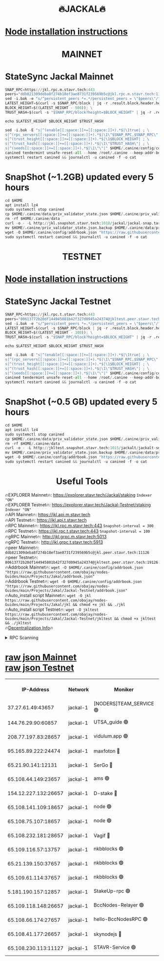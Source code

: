 <h1 align="center"> 🔥JACKAL🔥</h1>

[Node installation instructions](https://github.com/obajay/nodes-Guides/tree/main/Projects/Jakal)
=

<h1 align="center"> MAINNET</h1>

# StateSync Jackal Mainnet
```python
SNAP_RPC=https://jkl.rpc.m.stavr.tech:443
peers="ddb821309deba8f274b18ef3ae8731f239569b5c@jkl.rpc.m.stavr.tech:11126"
sed -i.bak -e "s/^persistent_peers *=.*/persistent_peers = \"$peers\"/" $HOME/.canine/config/config.toml
LATEST_HEIGHT=$(curl -s $SNAP_RPC/block | jq -r .result.block.header.height); \
BLOCK_HEIGHT=$((LATEST_HEIGHT - 500)); \
TRUST_HASH=$(curl -s "$SNAP_RPC/block?height=$BLOCK_HEIGHT" | jq -r .result.block_id.hash)

echo $LATEST_HEIGHT $BLOCK_HEIGHT $TRUST_HASH

sed -i.bak -E "s|^(enable[[:space:]]+=[[:space:]]+).*$|\1true| ; \
s|^(rpc_servers[[:space:]]+=[[:space:]]+).*$|\1\"$SNAP_RPC,$SNAP_RPC\"| ; \
s|^(trust_height[[:space:]]+=[[:space:]]+).*$|\1$BLOCK_HEIGHT| ; \
s|^(trust_hash[[:space:]]+=[[:space:]]+).*$|\1\"$TRUST_HASH\"| ; \
s|^(seeds[[:space:]]+=[[:space:]]+).*$|\1\"\"|" $HOME/.canine/config/config.toml
canined tendermint unsafe-reset-all --home /root/.canine --keep-addr-book
systemctl restart canined && journalctl -u canined -f -o cat
```
# SnapShot (~1.2GB) updated every 5 hours
```python
cd $HOME
apt install lz4
sudo systemctl stop canined
cp $HOME/.canine/data/priv_validator_state.json $HOME/.canine/priv_validator_state.json.backup
rm -rf $HOME/.canine/data
curl -o - -L http://jkl.snapshot.stavr.tech:1018/jackal/jackal-snap.tar.lz4 | lz4 -c -d - | tar -x -C $HOME/.canine --strip-components 2
mv $HOME/.canine/priv_validator_state.json.backup $HOME/.canine/data/priv_validator_state.json
wget -O $HOME/.canine/config/addrbook.json "https://raw.githubusercontent.com/obajay/nodes-Guides/main/Projects/Jakal/addrbook.json"
sudo systemctl restart canined && journalctl -u canined -f -o cat
```

<h1 align="center"> TESTNET</h1>

[Node installation instructions](https://github.com/obajay/nodes-Guides/tree/main/Projects/Jakal/Jackal-Testnet)
=

# StateSync Jackal Testnet
```python
SNAP_RPC=https://jkl.rpc.t.stavr.tech:443
peers="80613772b20df144945801b42f327d0945a24374@jkltest.peer.stavr.tech:19126"
sed -i.bak -e "s/^persistent_peers *=.*/persistent_peers = \"$peers\"/" $HOME/.canine/config/config.toml
LATEST_HEIGHT=$(curl -s $SNAP_RPC/block | jq -r .result.block.header.height); \
BLOCK_HEIGHT=$((LATEST_HEIGHT - 100)); \
TRUST_HASH=$(curl -s "$SNAP_RPC/block?height=$BLOCK_HEIGHT" | jq -r .result.block_id.hash)

echo $LATEST_HEIGHT $BLOCK_HEIGHT $TRUST_HASH

sed -i.bak -E "s|^(enable[[:space:]]+=[[:space:]]+).*$|\1true| ; \
s|^(rpc_servers[[:space:]]+=[[:space:]]+).*$|\1\"$SNAP_RPC,$SNAP_RPC\"| ; \
s|^(trust_height[[:space:]]+=[[:space:]]+).*$|\1$BLOCK_HEIGHT| ; \
s|^(trust_hash[[:space:]]+=[[:space:]]+).*$|\1\"$TRUST_HASH\"| ; \
s|^(seeds[[:space:]]+=[[:space:]]+).*$|\1\"\"|" $HOME/.canine/config/config.toml
canined tendermint unsafe-reset-all --home /root/.canine --keep-addr-book
systemctl restart canined && journalctl -u canined -f -o cat
```
# SnapShot (~0.5 GB) updated every 5 hours
```python
cd $HOME
apt install lz4
sudo systemctl stop canined
cp $HOME/.canine/data/priv_validator_state.json $HOME/.canine/priv_validator_state.json.backup
rm -rf $HOME/.canine/data
curl -o - -L http://jkltest.snapshot.stavr.tech:1015/jackalt/jackalt-snap.tar.lz4 | lz4 -c -d - | tar -x -C $HOME/.canine --strip-components 2
mv $HOME/.canine/priv_validator_state.json.backup $HOME/.canine/data/priv_validator_state.json
wget -O $HOME/.canine/config/addrbook.json "https://raw.githubusercontent.com/obajay/nodes-Guides/main/Projects/Jakal/Jackal-Testnet/addrbook.json"
sudo systemctl restart canined && journalctl -u canined -f -o cat
```

 <h1 align="center"> Useful Tools</h1>

🔥EXPLORER Mainnet🔥:      https://explorer.stavr.tech/Jackal/staking		        `Indexer "ON"` \
🔥EXPLORER Testnet🔥:      https://explorer.stavr.tech/Jackal-Testnet/staking     `Indexer "ON"` \
🔥API Mainnet🔥: 			 		 https://jkl.api.m.stavr.tech \
🔥API Testnet🔥: 			 		 https://jkl.api.t.stavr.tech \
🔥RPC Mainnet🔥:           https://jkl.rpc.m.stavr.tech:443              `Snapshot-interval = 300` \
🔥RPC Testnet🔥:           https://jkl.rpc.t.stavr.tech:443              `Snapshot-interval = 100` \
🔥gRPC Mainnet🔥:          http://jkl.grpc.m.stavr.tech:5013 \
🔥gRPC Testnet🔥:          http://jkl.grpc.t.stavr.tech:5913 \
🔥peer Mainnet🔥:					 `ddb821309deba8f274b18ef3ae8731f239569b5c@jkl.peer.stavr.tech:11126` \
🔥peer Testnet🔥:					 `80613772b20df144945801b42f327d0945a24374@jkltest.peer.stavr.tech:19126` \
🔥Addrbook Mainnet🔥:    ```wget -O $HOME/.canine/config/addrbook.json "https://raw.githubusercontent.com/obajay/nodes-Guides/main/Projects/Jakal/addrbook.json"``` \
🔥Addrbook Testnet🔥:    ```wget -O $HOME/.canine/config/addrbook.json "https://raw.githubusercontent.com/obajay/nodes-Guides/main/Projects/Jakal/Jackal-Testnet/addrbook.json"``` \
🔥Auto_install script Mainnet🔥: ```wget -O jkl https://raw.githubusercontent.com/obajay/nodes-Guides/main/Projects/Jakal/jkl && chmod +x jkl && ./jkl``` \
🔥Auto_install script Testnet🔥: ```wget -O jkltest https://raw.githubusercontent.com/obajay/nodes-Guides/main/Projects/Jakal/Jackal-Testnet/jkltest && chmod +x jkltest && ./jkltest``` \
🔥[Decentralization Info](https://github.com/obajay/StateSync-snapshots/tree/main/Projects/Jackal/Decentralization)🔥


<details>
<summary>RPC Scanning</summary>

<h2 align="center"> We scan nodes in real time every 4 hours. And we provide the final result of RPC endpoints.
We cannot influence the operation of these nodes in any way. </h2>


```python
If Voting Power is higher than 0 --> then the Node is a validator of the network and may be subject to attack and be a potential threat to the chain.
```
```python
We marked such validators with a red symbol
```

</details>

[raw json Mainnet](https://rpc-check.jaclalm.stavr.tech/jaclalm/rpc-jaclalm-result.json) \
[raw json Testnet](https://github.com/obajay/StateSync-snapshots/tree/main/Projects/Jackal/Rpc-Check-Testnet)
=

<table><tr><th>IP-Address</th><th>Network</th><th>Moniker</th><th>Latest Block Height</th><th>Earliest Block Height</th><th>Catching Up</th><th>Tx Index</th><th>Voting Power</th><th>Scan Time</th></tr><tr><td>37.27.61.49:43657</td><td>jackal-1</td><td>[NODERS]TEAM_SERVICE 🟢</td><td>6528625</td><td>6142001</td><td>False</td><td>on</td><td>0</td><td>2024-02-17T19:54:29.808076636UTC</td></tr><tr><td>144.76.29.90:60857</td><td>jackal-1</td><td>UTSA_guide 🟢</td><td>6528643</td><td>6280001</td><td>False</td><td>on</td><td>0</td><td>2024-02-17T19:56:38.902424033UTC</td></tr><tr><td>208.77.197.83:28657</td><td>jackal-1</td><td>vidulum.app 🟢</td><td>6528652</td><td>6296001</td><td>False</td><td>on</td><td>0</td><td>2024-02-17T19:57:45.789156721UTC</td></tr><tr><td>95.165.89.222:24474</td><td>jackal-1</td><td>maxfoton 🔴</td><td>6528645</td><td>6430001</td><td>False</td><td>off</td><td>117661</td><td>2024-02-17T19:56:54.566697790UTC</td></tr><tr><td>65.21.90.141:12131</td><td>jackal-1</td><td>SerGo 🔴</td><td>6528629</td><td>6431811</td><td>False</td><td>off</td><td>51100</td><td>2024-02-17T19:55:04.623494648UTC</td></tr><tr><td>65.108.44.149:23657</td><td>jackal-1</td><td>ams 🟢</td><td>6528647</td><td>6431811</td><td>False</td><td>on</td><td>0</td><td>2024-02-17T19:57:09.359225565UTC</td></tr><tr><td>154.12.227.132:26657</td><td>jackal-1</td><td>D-stake 🔴</td><td>6528622</td><td>6434501</td><td>False</td><td>off</td><td>130243</td><td>2024-02-17T19:54:45.344056324UTC</td></tr><tr><td>65.108.141.109:18657</td><td>jackal-1</td><td>node 🟢</td><td>6528628</td><td>6444728</td><td>False</td><td>on</td><td>0</td><td>2024-02-17T19:54:49.925839768UTC</td></tr><tr><td>65.108.75.107:18657</td><td>jackal-1</td><td>node 🟢</td><td>6528638</td><td>6458311</td><td>False</td><td>on</td><td>0</td><td>2024-02-17T19:56:01.118784404UTC</td></tr><tr><td>65.108.232.181:28657</td><td>jackal-1</td><td>Vagif 🔴</td><td>6528645</td><td>6462201</td><td>False</td><td>off</td><td>60003</td><td>2024-02-17T19:56:54.156862166UTC</td></tr><tr><td>65.109.116.57:13757</td><td>jackal-1</td><td>nkbblocks 🟢</td><td>6528657</td><td>6468668</td><td>False</td><td>on</td><td>0</td><td>2024-02-17T19:58:16.518414918UTC</td></tr><tr><td>65.21.139.150:37657</td><td>jackal-1</td><td>nkbblocks 🟢</td><td>6528629</td><td>6473101</td><td>False</td><td>on</td><td>0</td><td>2024-02-17T19:55:02.136339646UTC</td></tr><tr><td>65.109.61.114:37657</td><td>jackal-1</td><td>nkbblocks 🟢</td><td>6528637</td><td>6473101</td><td>False</td><td>on</td><td>0</td><td>2024-02-17T19:55:50.486888232UTC</td></tr><tr><td>5.181.190.157:12857</td><td>jackal-1</td><td>StakeUp-rpc 🟢</td><td>6519696</td><td>6486001</td><td>False</td><td>on</td><td>0</td><td>2024-02-17T19:54:42.525978832UTC</td></tr><tr><td>65.109.118.148:26657</td><td>jackal-1</td><td>BccNodes-Relayer 🟢</td><td>6528642</td><td>6489001</td><td>False</td><td>on</td><td>0</td><td>2024-02-17T19:56:28.229280768UTC</td></tr><tr><td>65.108.66.174:27657</td><td>jackal-1</td><td>hello-BccNodesRPC 🟢</td><td>6528643</td><td>6489001</td><td>False</td><td>on</td><td>0</td><td>2024-02-17T19:56:41.366599551UTC</td></tr><tr><td>65.108.41.177:26657</td><td>jackal-1</td><td>skynodejs 🔴</td><td>6528653</td><td>6509001</td><td>False</td><td>on</td><td>83702</td><td>2024-02-17T19:57:49.168364117UTC</td></tr><tr><td>65.108.230.113:11127</td><td>jackal-1</td><td>STAVR-Service 🟢</td><td>6528647</td><td>6526901</td><td>False</td><td>on</td><td>0</td><td>2024-02-17T19:57:13.855437652UTC</td></tr></table>
